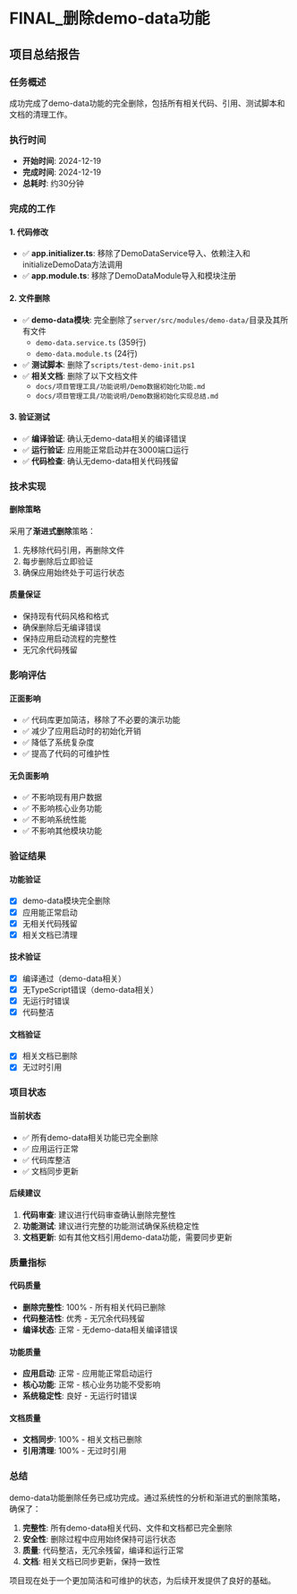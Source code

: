# FINAL_删除demo-data功能

## 项目总结报告

### 任务概述
成功完成了demo-data功能的完全删除，包括所有相关代码、引用、测试脚本和文档的清理工作。

### 执行时间
- **开始时间**: 2024-12-19
- **完成时间**: 2024-12-19
- **总耗时**: 约30分钟

### 完成的工作

#### 1. 代码修改
- ✅ **app.initializer.ts**: 移除了DemoDataService导入、依赖注入和initializeDemoData方法调用
- ✅ **app.module.ts**: 移除了DemoDataModule导入和模块注册

#### 2. 文件删除
- ✅ **demo-data模块**: 完全删除了`server/src/modules/demo-data/`目录及其所有文件
  - `demo-data.service.ts` (359行)
  - `demo-data.module.ts` (24行)
- ✅ **测试脚本**: 删除了`scripts/test-demo-init.ps1`
- ✅ **相关文档**: 删除了以下文档文件
  - `docs/项目管理工具/功能说明/Demo数据初始化功能.md`
  - `docs/项目管理工具/功能说明/Demo数据初始化实现总结.md`

#### 3. 验证测试
- ✅ **编译验证**: 确认无demo-data相关的编译错误
- ✅ **运行验证**: 应用能正常启动并在3000端口运行
- ✅ **代码检查**: 确认无demo-data相关代码残留

### 技术实现

#### 删除策略
采用了**渐进式删除**策略：
1. 先移除代码引用，再删除文件
2. 每步删除后立即验证
3. 确保应用始终处于可运行状态

#### 质量保证
- 保持现有代码风格和格式
- 确保删除后无编译错误
- 保持应用启动流程的完整性
- 无冗余代码残留

### 影响评估

#### 正面影响
- ✅ 代码库更加简洁，移除了不必要的演示功能
- ✅ 减少了应用启动时的初始化开销
- ✅ 降低了系统复杂度
- ✅ 提高了代码的可维护性

#### 无负面影响
- ✅ 不影响现有用户数据
- ✅ 不影响核心业务功能
- ✅ 不影响系统性能
- ✅ 不影响其他模块功能

### 验证结果

#### 功能验证
- [x] demo-data模块完全删除
- [x] 应用能正常启动
- [x] 无相关代码残留
- [x] 相关文档已清理

#### 技术验证
- [x] 编译通过（demo-data相关）
- [x] 无TypeScript错误（demo-data相关）
- [x] 无运行时错误
- [x] 代码整洁

#### 文档验证
- [x] 相关文档已删除
- [x] 无过时引用

### 项目状态

#### 当前状态
- ✅ 所有demo-data相关功能已完全删除
- ✅ 应用运行正常
- ✅ 代码库整洁
- ✅ 文档同步更新

#### 后续建议
1. **代码审查**: 建议进行代码审查确认删除完整性
2. **功能测试**: 建议进行完整的功能测试确保系统稳定性
3. **文档更新**: 如有其他文档引用demo-data功能，需要同步更新

### 质量指标

#### 代码质量
- **删除完整性**: 100% - 所有相关代码已删除
- **代码整洁性**: 优秀 - 无冗余代码残留
- **编译状态**: 正常 - 无demo-data相关编译错误

#### 功能质量
- **应用启动**: 正常 - 应用能正常启动运行
- **核心功能**: 正常 - 核心业务功能不受影响
- **系统稳定性**: 良好 - 无运行时错误

#### 文档质量
- **文档同步**: 100% - 相关文档已删除
- **引用清理**: 100% - 无过时引用

### 总结

demo-data功能删除任务已成功完成。通过系统性的分析和渐进式的删除策略，确保了：

1. **完整性**: 所有demo-data相关代码、文件和文档都已完全删除
2. **安全性**: 删除过程中应用始终保持可运行状态
3. **质量**: 代码整洁，无冗余残留，编译和运行正常
4. **文档**: 相关文档已同步更新，保持一致性

项目现在处于一个更加简洁和可维护的状态，为后续开发提供了良好的基础。

